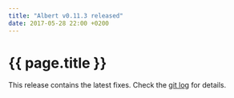 ```yaml
---
title: "Albert v0.11.3 released"
date: 2017-05-28 22:00 +0200
---
```


# {{ page.title }}

This release contains the latest fixes. Check the [git log](https://github.com/albertlauncher/albert/commits/v0.11.3) for details.
